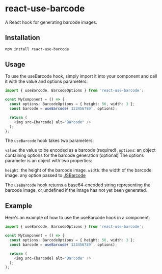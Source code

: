 # react-use-barcode

A React hook for generating barcode images.

## Installation

```sh
npm install react-use-barcode
```

## Usage

To use the useBarcode hook, simply import it into your component and call it with the value and options parameters:

```ts
import { useBarcode, BarcodeOptions } from 'react-use-barcode';

const MyComponent = () => {
  const options: BarcodeOptions = { height: 50, width: 3 };
  const barcode = useBarcode('123456789', options);

  return (
    <img src={barcode} alt="Barcode" />
  );
};
```

The `useBarcode` hook takes two parameters:

`value`: the value to be encoded as a barcode (required).
`options`: an object containing options for the barcode generation (optional)
The options parameter is an object with two properties:

`height`: the height of the barcode image.
`width`: the width of the barcode image.
any option passed to [JSBarcode](https://www.npmjs.com/package/jsbarcode)

The `useBarcode` hook returns a base64-encoded string representing the barcode image, or undefined if the image has not yet been generated.

## Example

Here's an example of how to use the useBarcode hook in a component:

```typescript
import { useBarcode, BarcodeOptions } from 'react-use-barcode';

const MyComponent = () => {
  const options: BarcodeOptions = { height: 50, width: 3 };
  const barcode = useBarcode('123456789', options);

  return (
    <img src={barcode} alt="Barcode" />
  );
};
```
